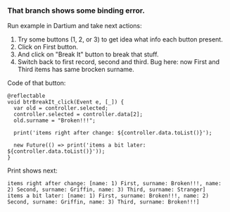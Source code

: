 ### That branch shows some binding error.

Run example in Dartium and take next actions:
 1. Try some buttons (1, 2, or 3) to get idea what info each button present.
 2. Click on First button.
 3. And click on "Break It" button to break that stuff.
 4. Switch back to first record, second and third. Bug here: now First and Third items has same brocken surname.

Code of that button:

    @reflectable
    void btrBreakIt_click(Event e, [_]) {
      var old = controller.selected;
      controller.selected = controller.data[2];
      old.surname = "Broken!!!";

      print('items right after change: ${controller.data.toList()}');

      new Future(() => print('items a bit later: ${controller.data.toList()}'));
    }

Print shows next:

    items right after change: [name: 1) First, surname: Broken!!!, name: 2) Second, surname: Griffin, name: 3) Third, surname: Stranger]
    items a bit later: [name: 1) First, surname: Broken!!!, name: 2) Second, surname: Griffin, name: 3) Third, surname: Broken!!!]
